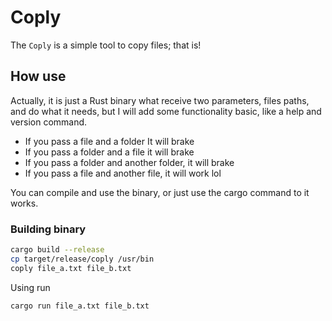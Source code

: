 # Coply
The `Coply` is a simple tool to copy files; that is!

## How use
Actually, it is just a Rust binary what receive two parameters, files paths, and do what it needs, but I will add some functionality basic, like a help and version command.

- If you pass a file and a folder It will brake
- If you pass a folder and a file it will brake
- If you pass a folder and another folder, it will brake
- If you pass a file and another file, it will work lol

You can compile and use the binary, or just use the cargo command to it works.

### Building binary
```sh
cargo build --release
cp target/release/coply /usr/bin
coply file_a.txt file_b.txt
```
Using run
```sh
cargo run file_a.txt file_b.txt
```

